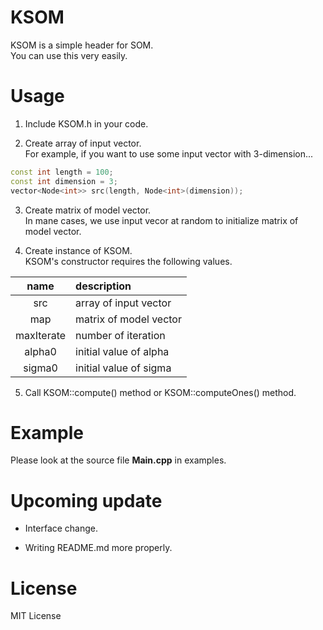 # KSOM
KSOM is a simple header for SOM.  
You can use this very easily.

# Usage
1. Include KSOM.h in your code.  

2. Create array of input vector.  
For example, if you want to use some input vector with 3-dimension...   
```cpp
const int length = 100;
const int dimension = 3;
vector<Node<int>> src(length, Node<int>(dimension));

```

3. Create matrix of model vector.   
In mane cases, we use input vecor at random to initialize matrix of model vector.  

4. Create instance of KSOM.  
KSOM's constructor requires the following values.    

| name | description |
|:-----: |:----- |
| src | array of input vector |
| map | matrix of model vector |
| maxIterate | number of iteration |
| alpha0 | initial value of alpha |
| sigma0 | initial value of sigma |

5. Call KSOM::compute() method or KSOM::computeOnes() method.

# Example
Please look at the source file **Main.cpp** in examples.  

# Upcoming update
* Interface change.  

* Writing README.md more properly.  
    
# License
MIT License  
